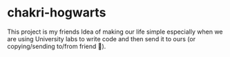 # chakri-hogwarts

This project is my friends Idea of making our life simple especially when we are using University labs to write code and then send it 
to ours (or copying/sending to/from friend 🫢).
